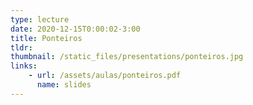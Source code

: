 ```yaml
---
type: lecture
date: 2020-12-15T0:00:02-3:00
title: Ponteiros
tldr: 
thumbnail: /static_files/presentations/ponteiros.jpg
links: 
    - url: /assets/aulas/ponteiros.pdf
      name: slides
---
```

